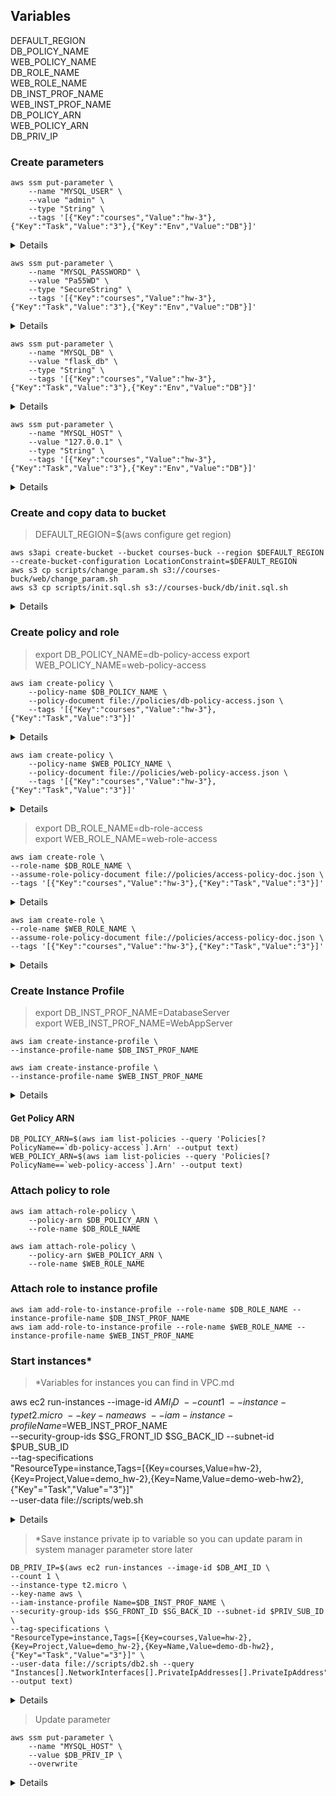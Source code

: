 ## Variables
DEFAULT_REGION\
DB_POLICY_NAME\
WEB_POLICY_NAME\
DB_ROLE_NAME\
WEB_ROLE_NAME\
DB_INST_PROF_NAME\
WEB_INST_PROF_NAME\
DB_POLICY_ARN\
WEB_POLICY_ARN\
DB_PRIV_IP

### Create parameters

```
aws ssm put-parameter \
    --name "MYSQL_USER" \
    --value "admin" \
    --type "String" \
    --tags '[{"Key":"courses","Value":"hw-3"},{"Key":"Task","Value":"3"},{"Key":"Env","Value":"DB"}]'
```
<details>
{
    "Version": 1,
    "Tier": "Standard"
}
</details>

```
aws ssm put-parameter \
    --name "MYSQL_PASSWORD" \
    --value "Pa55WD" \
    --type "SecureString" \
    --tags '[{"Key":"courses","Value":"hw-3"},{"Key":"Task","Value":"3"},{"Key":"Env","Value":"DB"}]'
```
<details>
{
    "Version": 1,
    "Tier": "Standard"
}
</details>

```
aws ssm put-parameter \
    --name "MYSQL_DB" \
    --value "flask_db" \
    --type "String" \
    --tags '[{"Key":"courses","Value":"hw-3"},{"Key":"Task","Value":"3"},{"Key":"Env","Value":"DB"}]'
```
<details>
{
    "Version": 1,
    "Tier": "Standard"
}
</details>

```
aws ssm put-parameter \
    --name "MYSQL_HOST" \
    --value "127.0.0.1" \
    --type "String" \
    --tags '[{"Key":"courses","Value":"hw-3"},{"Key":"Task","Value":"3"},{"Key":"Env","Value":"DB"}]'
```

<details>
{
    "Version": 1,
    "Tier": "Standard"
}
</details>


### Create and copy data to bucket
>DEFAULT_REGION=$(aws configure get region)

```
aws s3api create-bucket --bucket courses-buck --region $DEFAULT_REGION --create-bucket-configuration LocationConstraint=$DEFAULT_REGION
aws s3 cp scripts/change_param.sh s3://courses-buck/web/change_param.sh
aws s3 cp scripts/init.sql.sh s3://courses-buck/db/init.sql.sh
```
<details>
{
    "Location": "http://courses-buck.s3.amazonaws.com/"
}

</details>

### Create policy and role

>export DB_POLICY_NAME=db-policy-access
export WEB_POLICY_NAME=web-policy-access


```
aws iam create-policy \
    --policy-name $DB_POLICY_NAME \
    --policy-document file://policies/db-policy-access.json \
    --tags '[{"Key":"courses","Value":"hw-3"},{"Key":"Task","Value":"3"}]'
```

<details>
{
    "Policy": {
        "PolicyName": "db-policy-access",
        "PolicyId": "ANPA2UC3EGYTHAREAEI5V",
        "Arn": "arn:aws:iam::730335557158:policy/db-policy-access",
        "Path": "/",
        "DefaultVersionId": "v1",
        "AttachmentCount": 0,
        "PermissionsBoundaryUsageCount": 0,
        "IsAttachable": true,
        "CreateDate": "2024-03-27T14:41:02+00:00",
        "UpdateDate": "2024-03-27T14:41:02+00:00",
        "Tags": [
            {
                "Key": "courses",
                "Value": "hw-3"
            },
            {
                "Key": "Task",
                "Value": "3"
            }
        ]
    }
}
</details>

```
aws iam create-policy \
    --policy-name $WEB_POLICY_NAME \
    --policy-document file://policies/web-policy-access.json \
    --tags '[{"Key":"courses","Value":"hw-3"},{"Key":"Task","Value":"3"}]'
```

<details>
{
    "Policy": {
        "PolicyName": "web-policy-access",
        "PolicyId": "ANPA2UC3EGYTC6DLVI4BI",
        "Arn": "arn:aws:iam::730335557158:policy/web-policy-access",
        "Path": "/",
        "DefaultVersionId": "v1",
        "AttachmentCount": 0,
        "PermissionsBoundaryUsageCount": 0,
        "IsAttachable": true,
        "CreateDate": "2024-03-27T14:41:10+00:00",
        "UpdateDate": "2024-03-27T14:41:10+00:00",
        "Tags": [
            {
                "Key": "courses",
                "Value": "hw-3"
            },
            {
                "Key": "Task",
                "Value": "3"
            }
        ]
    }
}
</details>


>export DB_ROLE_NAME=db-role-access\
export WEB_ROLE_NAME=web-role-access

```
aws iam create-role \
--role-name $DB_ROLE_NAME \
--assume-role-policy-document file://policies/access-policy-doc.json \
--tags '[{"Key":"courses","Value":"hw-3"},{"Key":"Task","Value":"3"}]'
```

<details>
{
    "Role": {
        "Path": "/",
        "RoleName": "db-role-access",
        "RoleId": "AROA2UC3EGYTNTREAPBUP",
        "Arn": "arn:aws:iam::730335557158:role/db-role-access",
        "CreateDate": "2024-03-27T14:42:14+00:00",
        "AssumeRolePolicyDocument": {
            "Version": "2012-10-17",
            "Statement": [
                {
                    "Effect": "Allow",
                    "Principal": {
                        "Service": "ec2.amazonaws.com"
                    },
                    "Action": "sts:AssumeRole"
                }
            ]
        },
        "Tags": [
            {
                "Key": "courses",
                "Value": "hw-3"
            },
            {
                "Key": "Task",
                "Value": "3"
            }
        ]
    }
}
</details>

```
aws iam create-role \
--role-name $WEB_ROLE_NAME \
--assume-role-policy-document file://policies/access-policy-doc.json \
--tags '[{"Key":"courses","Value":"hw-3"},{"Key":"Task","Value":"3"}]'
```

<details>
{
    "Role": {
        "Path": "/",
        "RoleName": "web-role-access",
        "RoleId": "AROA2UC3EGYTJIE4KM4LL",
        "Arn": "arn:aws:iam::730335557158:role/web-role-access",
        "CreateDate": "2024-03-27T14:43:00+00:00",
        "AssumeRolePolicyDocument": {
            "Version": "2012-10-17",
            "Statement": [
                {
                    "Effect": "Allow",
                    "Principal": {
                        "Service": "ec2.amazonaws.com"
                    },
                    "Action": "sts:AssumeRole"
                }
            ]
        },
        "Tags": [
            {
                "Key": "courses",
                "Value": "hw-3"
            },
            {
                "Key": "Task",
                "Value": "3"
            }
        ]
    }
}
</details>

### Create Instance Profile

>export DB_INST_PROF_NAME=DatabaseServer\
export WEB_INST_PROF_NAME=WebAppServer

```
aws iam create-instance-profile \
--instance-profile-name $DB_INST_PROF_NAME
```
```
aws iam create-instance-profile \
--instance-profile-name $WEB_INST_PROF_NAME
```

<details>
{
    "Role": {
        "Path": "/",
        "RoleName": "ssm-ro-access",
        "RoleId": "AROA2UC3EGYTCTBKIDDIA",
        "Arn": "arn:aws:iam::730335557158:role/ssm-ro-access",
        "CreateDate": "2024-03-26T18:33:04+00:00",
        "AssumeRolePolicyDocument": {
            "Version": "2012-10-17",
            "Statement": [
                {
                    "Effect": "Allow",
                    "Principal": {
                        "Service": "ec2.amazonaws.com"
                    },
                    "Action": "sts:AssumeRole"
                }
            ]
        },
        "Tags": [
            {
                "Key": "courses",
                "Value": "hw-3"
            },
            {
                "Key": "Task",
                "Value": "3"
            }
        ]
    }
}
</details>

#### Get Policy ARN
```
DB_POLICY_ARN=$(aws iam list-policies --query 'Policies[?PolicyName==`db-policy-access`].Arn' --output text)
WEB_POLICY_ARN=$(aws iam list-policies --query 'Policies[?PolicyName==`web-policy-access`].Arn' --output text)
```
### Attach policy to role

```
aws iam attach-role-policy \
    --policy-arn $DB_POLICY_ARN \
    --role-name $DB_ROLE_NAME
```

```
aws iam attach-role-policy \
    --policy-arn $WEB_POLICY_ARN \
    --role-name $WEB_ROLE_NAME
```

### Attach role to instance profile


```
aws iam add-role-to-instance-profile --role-name $DB_ROLE_NAME --instance-profile-name $DB_INST_PROF_NAME
aws iam add-role-to-instance-profile --role-name $WEB_ROLE_NAME --instance-profile-name $WEB_INST_PROF_NAME
```


### Start instances*

> *Variables for instances you can find in VPC.md


aws ec2 run-instances --image-id $AMI_ID \
--count 1 \
--instance-type t2.micro \
--key-name aws \
--iam-instance-profile Name=$WEB_INST_PROF_NAME \
--security-group-ids $SG_FRONT_ID $SG_BACK_ID --subnet-id $PUB_SUB_ID \
--tag-specifications \
"ResourceType=instance,Tags=[{Key=courses,Value=hw-2},{Key=Project,Value=demo_hw-2},{Key=Name,Value=demo-web-hw2},{"Key"="Task","Value"="3"}]" \
--user-data file://scripts/web.sh

<details>
{
    "Groups": [],
    "Instances": [
        {
            "AmiLaunchIndex": 0,
            "ImageId": "ami-023adaba598e661ac",
            "InstanceId": "i-0d4ea1df215a61eb9",
            "InstanceType": "t2.micro",
            "KeyName": "aws",
            "LaunchTime": "2024-03-27T14:48:01+00:00",
            "Monitoring": {
                "State": "disabled"
            },
            "Placement": {
                "AvailabilityZone": "eu-central-1b",
                "GroupName": "",
                "Tenancy": "default"
            },
            "PrivateDnsName": "ip-192-168-0-61.eu-central-1.compute.internal",
            "PrivateIpAddress": "192.168.0.61",
            "ProductCodes": [],
            "PublicDnsName": "",
            "State": {
                "Code": 0,
                "Name": "pending"
            },
            "StateTransitionReason": "",
            "SubnetId": "subnet-0d2f2b937a207750e",
            "VpcId": "vpc-0b36aecd7aedb13e5",
            "Architecture": "x86_64",
            "BlockDeviceMappings": [],
            "ClientToken": "8fb1a6c4-1554-4226-b067-b5384947c482",
            "EbsOptimized": false,
            "EnaSupport": true,
            "Hypervisor": "xen",
            "IamInstanceProfile": {
                "Arn": "arn:aws:iam::730335557158:instance-profile/WebAppServer",
                "Id": "AIPA2UC3EGYTBJKA277QG"
            },
            "NetworkInterfaces": [
                {
                    "Attachment": {
                        "AttachTime": "2024-03-27T14:48:01+00:00",
                        "AttachmentId": "eni-attach-0641c0d887ea2a098",
                        "DeleteOnTermination": true,
                        "DeviceIndex": 0,
                        "Status": "attaching",
                        "NetworkCardIndex": 0
                    },
                    "Description": "",
                    "Groups": [
                        {
                            "GroupName": "back-sg",
                            "GroupId": "sg-006f5e11ad9272fca"
                        },
                        {
                            "GroupName": "front-sg",
                            "GroupId": "sg-08238953f2e8f8423"
                        }
                    ],
                    "Ipv6Addresses": [],
                    "MacAddress": "06:1c:d5:72:75:cb",
                    "NetworkInterfaceId": "eni-0dab326877eb86245",
                    "OwnerId": "730335557158",
                    "PrivateIpAddress": "192.168.0.61",
                    "PrivateIpAddresses": [
                        {
                            "Primary": true,
                            "PrivateIpAddress": "192.168.0.61"
                        }
                    ],
                    "SourceDestCheck": true,
                    "Status": "in-use",
                    "SubnetId": "subnet-0d2f2b937a207750e",
                    "VpcId": "vpc-0b36aecd7aedb13e5",
                    "InterfaceType": "interface"
                }
            ],
            "RootDeviceName": "/dev/sda1",
            "RootDeviceType": "ebs",
            "SecurityGroups": [
                {
                    "GroupName": "back-sg",
                    "GroupId": "sg-006f5e11ad9272fca"
                },
                {
                    "GroupName": "front-sg",
                    "GroupId": "sg-08238953f2e8f8423"
                }
            ],
            "SourceDestCheck": true,
            "StateReason": {
                "Code": "pending",
                "Message": "pending"
            },
            "Tags": [
                {
                    "Key": "courses",
                    "Value": "hw-2"
                },
                {
                    "Key": "Project",
                    "Value": "demo_hw-2"
                },
                {
                    "Key": "Name",
                    "Value": "demo-web-hw3"
                },
                {
                    "Key": "Task",
                    "Value": "3"
                }
            ],
            "VirtualizationType": "hvm",
            "CpuOptions": {
                "CoreCount": 1,
                "ThreadsPerCore": 1
            },
            "CapacityReservationSpecification": {
                "CapacityReservationPreference": "open"
            },
            "MetadataOptions": {
                "State": "pending",
                "HttpTokens": "optional",
                "HttpPutResponseHopLimit": 1,
                "HttpEndpoint": "enabled",
                "HttpProtocolIpv6": "disabled",
                "InstanceMetadataTags": "disabled"
            },
            "EnclaveOptions": {
                "Enabled": false
            },
            "BootMode": "uefi-preferred",
            "PrivateDnsNameOptions": {
                "HostnameType": "ip-name",
                "EnableResourceNameDnsARecord": false,
                "EnableResourceNameDnsAAAARecord": false
            },
            "MaintenanceOptions": {
                "AutoRecovery": "default"
            },
            "CurrentInstanceBootMode": "legacy-bios"
        }
    ],
    "OwnerId": "730335557158",
    "ReservationId": "r-0ea1ed0ff6e4af8dc"
}
</details>

> *Save instance private ip to variable so you can update param in system manager parameter store later

```
DB_PRIV_IP=$(aws ec2 run-instances --image-id $DB_AMI_ID \
--count 1 \
--instance-type t2.micro \
--key-name aws \
--iam-instance-profile Name=$DB_INST_PROF_NAME \
--security-group-ids $SG_FRONT_ID $SG_BACK_ID --subnet-id $PRIV_SUB_ID \
--tag-specifications \
"ResourceType=instance,Tags=[{Key=courses,Value=hw-2},{Key=Project,Value=demo_hw-2},{Key=Name,Value=demo-db-hw2},{"Key"="Task","Value"="3"}]" \
--user-data file://scripts/db2.sh --query "Instances[].NetworkInterfaces[].PrivateIpAddresses[].PrivateIpAddress" --output text)
```

<details>
{
    "Groups": [],
    "Instances": [
        {
            "AmiLaunchIndex": 0,
            "ImageId": "ami-01bf2fbf336ffbe5b",
            "InstanceId": "i-08387157ac6b2035a",
            "InstanceType": "t2.micro",
            "KeyName": "aws",
            "LaunchTime": "2024-03-27T14:48:07+00:00",
            "Monitoring": {
                "State": "disabled"
            },
            "Placement": {
                "AvailabilityZone": "eu-central-1b",
                "GroupName": "",
                "Tenancy": "default"
            },
            "PrivateDnsName": "ip-192-168-0-73.eu-central-1.compute.internal",
            "PrivateIpAddress": "192.168.0.73",
            "ProductCodes": [],
            "PublicDnsName": "",
            "State": {
                "Code": 0,
                "Name": "pending"
            },
            "StateTransitionReason": "",
            "SubnetId": "subnet-09bf80f6a112d5313",
            "VpcId": "vpc-0b36aecd7aedb13e5",
            "Architecture": "x86_64",
            "BlockDeviceMappings": [],
            "ClientToken": "974e830b-2dd9-438e-b1d4-32d07ebda53d",
            "EbsOptimized": false,
            "EnaSupport": true,
            "Hypervisor": "xen",
            "IamInstanceProfile": {
                "Arn": "arn:aws:iam::730335557158:instance-profile/DatabaseServer",
                "Id": "AIPA2UC3EGYTBAPOQY3UT"
            },
            "NetworkInterfaces": [
                {
                    "Attachment": {
                        "AttachTime": "2024-03-27T14:48:07+00:00",
                        "AttachmentId": "eni-attach-0dcfbe638619badeb",
                        "DeleteOnTermination": true,
                        "DeviceIndex": 0,
                        "Status": "attaching",
                        "NetworkCardIndex": 0
                    },
                    "Description": "",
                    "Groups": [
                        {
                            "GroupName": "back-sg",
                            "GroupId": "sg-006f5e11ad9272fca"
                        },
                        {
                            "GroupName": "front-sg",
                            "GroupId": "sg-08238953f2e8f8423"
                        }
                    ],
                    "Ipv6Addresses": [],
                    "MacAddress": "06:6b:72:8e:20:41",
                    "NetworkInterfaceId": "eni-01adea94d41960794",
                    "OwnerId": "730335557158",
                    "PrivateIpAddress": "192.168.0.73",
                    "PrivateIpAddresses": [
                        {
                            "Primary": true,
                            "PrivateIpAddress": "192.168.0.73"
                        }
                    ],
                    "SourceDestCheck": true,
                    "Status": "in-use",
                    "SubnetId": "subnet-09bf80f6a112d5313",
                    "VpcId": "vpc-0b36aecd7aedb13e5",
                    "InterfaceType": "interface"
                }
            ],
            "RootDeviceName": "/dev/sda1",
            "RootDeviceType": "ebs",
            "SecurityGroups": [
                {
                    "GroupName": "back-sg",
                    "GroupId": "sg-006f5e11ad9272fca"
                },
                {
                    "GroupName": "front-sg",
                    "GroupId": "sg-08238953f2e8f8423"
                }
            ],
            "SourceDestCheck": true,
            "StateReason": {
                "Code": "pending",
                "Message": "pending"
            },
            "Tags": [
                {
                    "Key": "Task",
                    "Value": "3"
                },
                {
                    "Key": "Name",
                    "Value": "demo-db-hw3"
                },
                {
                    "Key": "Project",
                    "Value": "demo_hw-2"
                },
                {
                    "Key": "courses",
                    "Value": "hw-2"
                }
            ],
            "VirtualizationType": "hvm",
            "CpuOptions": {
                "CoreCount": 1,
                "ThreadsPerCore": 1
            },
            "CapacityReservationSpecification": {
                "CapacityReservationPreference": "open"
            },
            "MetadataOptions": {
                "State": "pending",
                "HttpTokens": "optional",
                "HttpPutResponseHopLimit": 1,
                "HttpEndpoint": "enabled",
                "HttpProtocolIpv6": "disabled",
                "InstanceMetadataTags": "disabled"
            },
            "EnclaveOptions": {
                "Enabled": false
            },
            "BootMode": "uefi-preferred",
            "PrivateDnsNameOptions": {
                "HostnameType": "ip-name",
                "EnableResourceNameDnsARecord": false,
                "EnableResourceNameDnsAAAARecord": false
            },
            "MaintenanceOptions": {
                "AutoRecovery": "default"
            },
            "CurrentInstanceBootMode": "legacy-bios"
        }
    ],
    "OwnerId": "730335557158",
    "ReservationId": "r-04657286b23d8d3d7"
}
</details>

> Update parameter

```
aws ssm put-parameter \
    --name "MYSQL_HOST" \
    --value $DB_PRIV_IP \
    --overwrite
```
<details>
{
    "Version": 2,
    "Tier": "Standard"
}
</details>
